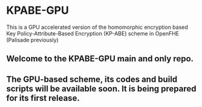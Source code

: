# KPABE-GPU
This is a GPU accelerated version of the homomorphic encryption based Key Policy-Attribute-Based Encryption (KP-ABE) scheme in OpenFHE (Palisade previously)

## Welcome to the KPABE-GPU main and only repo.
## The GPU-based scheme, its codes and build scripts will be available soon. It is being prepared for its first release.
